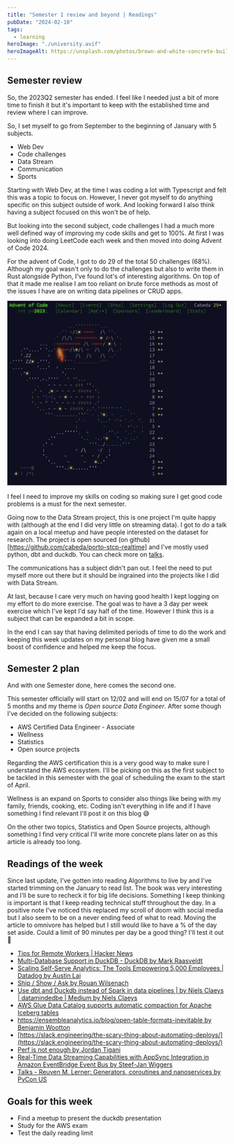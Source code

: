 ```yaml
---
title: "Semester 1 review and beyond | Readings"
pubDate: "2024-02-10"
tags:
  - learning
heroImage: "./university.avif"
heroImageAlt: https://unsplash.com/photos/brown-and-white-concrete-building-TAxS43K2MUE
---
```


## Semester review

So, the 2023Q2 semester has ended. I feel like I needed just a bit of more time to finish it but it's important to keep with the established time and review where I can improve.

So, I set myself to go from September to the beginning of January with 5 subjects.

- Web Dev
- Code challenges
- Data Stream
- Communication
- Sports

Starting with Web Dev, at the time I was coding a lot with Typescript and felt this was a topic to focus on. However, I never got myself to do anything specific on this subject outside of work. And looking forward I also think having a subject focused on this won't be of help.

But looking into the second subject, code challenges I had a much more well defined way of improving my code skills and get to 100%. At first I was looking into doing LeetCode each week and then moved into doing Advent of Code 2024.

For the advent of Code, I got to do 29 of the total 50 challenges (68%). Although my goal wasn't only to do the challenges but also to write them in Rust alongside Python, I've found lot's of interesting algorithms. On top of that it made me realise I am too reliant on brute force methods as most of the issues I have are on writing data pipelines or CRUD apps.

![Advent of Code state](./images/2024-02-09-18-47-08.png)

I feel I need to improve my skills on coding so making sure I get good code problems is a must for the next semester.

Going now to the Data Stream project, this is one project I'm quite happy with (although at the end I did very little on streaming data). I got to do a talk again on a local meetup and have people interested on the dataset for research. The project is open sourced (on github)[https://github.com/cabeda/porto-stcp-realtime] and I've mostly used python, dbt and duckdb. You can check more on [talks](/talks).

The communications has a subject didn't pan out. I feel the need to put myself more out there but it should be ingrained into the projects like I did with Data Stream.

At last, because I care very much on having good health I kept logging on my effort to do more exercise. The goal was to have a 3 day per week exercise which I've kept I'd say half of the time. However I think this is a subject that can be expanded a bit in scope.

In the end I can say that having delimited periods of time to do the work and keeping this week updates on my personal blog have given me a small boost of confidence and helped me keep the focus.

## Semester 2 plan

And with one Semester done, here comes the second one.

This semester officially will start on 12/02 and will end on 15/07 for a total of 5 months and my theme is _Open source Data Engineer_. After some though I've decided on the following subjects:

- AWS Certified Data Engineer - Associate
- Wellness
- Statistics
- Open source projects

Regarding the AWS certification this is a very good way to make sure I understand the AWS ecosystem. I'll be picking on this as the first subject to be tackled in this semester with the goal of scheduling the exam to the start of April.

Wellness is an expand on Sports to consider also things like being with my family, friends, cooking, etc. Coding isn't everything in life and if I have something I find relevant I'll post it on this blog 😅

On the other two topics, Statistics and Open Source projects, although something I find very critical I'll write more concrete plans later on as this article is already too long.

## Readings of the week

Since last update, I've gotten into reading Algorithms to live by and I've started trimming on the January to read list. The book was very interesting and I'll be sure to recheck it for big life decisions. Something I keep thinking is important is that I keep reading technical stuff throughout the day. In a positive note I've noticed this replaced my scroll of doom with social media but I also seem to be on a never ending feed of what to read. Moving the article to omnivore has helped but I still would like to have a % of the day set aside. Could a limit of 90 minutes per day be a good thing? I'll test it out 🤔

- [Tips for Remote Workers | Hacker News](https://news.ycombinator.com/item?id=39230025)
- [Multi-Database Support in DuckDB - DuckDB by Mark Raasveldt](https://duckdb.org/2024/01/26/multi-database-support-in-duckdb.html)
- [Scaling Self-Serve Analytics: The Tools Empowering 5,000 Employees | Datadog by Austin Lai](https://www.datadoghq.com/blog/engineering/crunchconf-talk-self-serve-analytics/)
- [Ship / Show / Ask by Rouan Wilsenach](https://martinfowler.com/articles/ship-show-ask.html)
- [Use dbt and Duckdb instead of Spark in data pipelines | by Niels Claeys | datamindedbe | Medium by Niels Claeys](https://medium.com/datamindedbe/use-dbt-and-duckdb-instead-of-spark-in-data-pipelines-9063a31ea2b5)
- [AWS Glue Data Catalog supports automatic compaction for Apache Iceberg tables](https://aws.amazon.com/about-aws/whats-new/2023/11/aws-glue-data-catalog-compaction-iceberg-tables/)
- [https://ensembleanalytics.io/blog/open-table-formats-inevitable by Benjamin Wootton](https://ensembleanalytics.io/blog/open-table-formats-inevitable)
- [https://slack.engineering/the-scary-thing-about-automating-deploys/](https://slack.engineering/the-scary-thing-about-automating-deploys/)
- [Perf is not enough by Jordan Tigani](https://motherduck.com/blog/perf-is-not-enough)
- [Real-Time Data Streaming Capabilities with AppSync Integration in Amazon EventBridge Event Bus by Steef-Jan Wiggers](https://www.infoq.com/news/2024/01/aws-eventbridge-appsync-target/)
- [Talks - Reuven M. Lerner: Generators, coroutines and nanoservices by PyCon US](https://youtube.com/watch?v=tHLOtZNsCBc)

## Goals for this week

- Find a meetup to present the duckdb presentation
- Study for the AWS exam
- Test the daily reading limit
